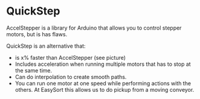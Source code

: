 # QuickStep

AccelStepper is a library for Arduino that allows you to control stepper motors, but is has flaws.

QuickStep is an alternative that:
- is x% faster than AccelStepper (see picture)
- Includes acceleration when running multiple motors that has to stop at the same time.
- Can do interpolation to create smooth paths.
- You can run one motor at one speed while performing actions with the others. At EasySort this allows us to do pickup from a moving conveyor.